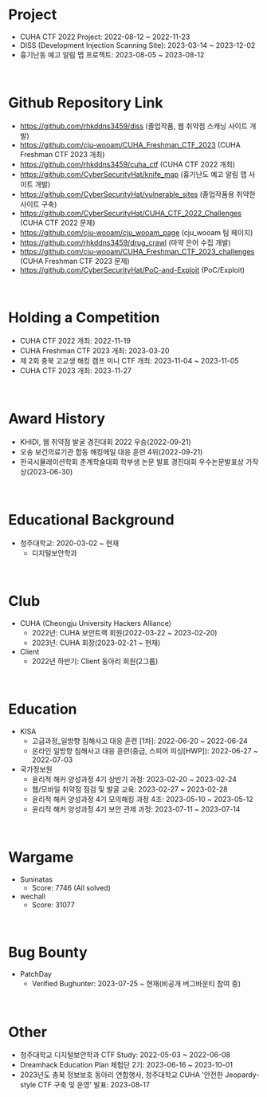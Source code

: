 # Project

- CUHA CTF 2022 Project: 2022-08-12 ~ 2022-11-23
- DISS (Development Injection Scanning Site): 2023-03-14 ~ 2023-12-02
- 흉기난동 예고 알림 맵 프로젝트: 2023-08-05 ~ 2023-08-12

<br>

# Github Repository Link
- https://github.com/rhkddns3459/diss (졸업작품, 웹 취약점 스캐닝 사이트 개발)
- https://github.com/cju-wooam/CUHA_Freshman_CTF_2023 (CUHA Freshman CTF 2023 개최)
- https://github.com/rhkddns3459/cuha_ctf (CUHA CTF 2022 개최)
- https://github.com/CyberSecurityHat/knife_map (흉기난도 예고 알림 맵 사이트 개발)
- https://github.com/CyberSecurityHat/vulnerable_sites (졸업작품용 취약한 사이트 구축)
- https://github.com/CyberSecurityHat/CUHA_CTF_2022_Challenges (CUHA CTF 2022 문제)
- https://github.com/cju-wooam/cju_wooam_page (cju_wooam 팀 페이지)
- https://github.com/rhkddns3459/drug_crawl (마약 은어 수집 개발)
- https://github.com/cju-wooam/CUHA_Freshman_CTF_2023_challenges (CUHA Freshman CTF 2023 문제)
- https://github.com/CyberSecurityHat/PoC-and-Exploit (PoC/Exploit)

<br>

# Holding a Competition

- CUHA CTF 2022 개최: 2022-11-19
- CUHA Freshman CTF 2023 개최: 2023-03-20
- 제 2회 충북 고교생 해킹 캠프 미니 CTF 개최: 2023-11-04 ~ 2023-11-05
- CUHA CTF 2023 개최: 2023-11-27

<br>

# Award History

- KHIDI, 웹 취약점 발굴 경진대회 2022 우승(2022-09-21)
- 오송 보건의료기관 합동 해킹메일 대응 훈련 4위(2022-09-21)
- 한국시뮬레이션학회 춘계학술대회 학부생 논문 발표 경진대회 우수논문발표상 가작상(2023-06-30)

<br>

# Educational Background

- 청주대학교: 2020-03-02 ~ 현재
  - 디지털보안학과

<br>

# Club

- CUHA (Cheongju University Hackers Alliance)
  - 2022년: CUHA 보안트랙 회원(2022-03-22 ~ 2023-02-20)
  - 2023년: CUHA 회장(2023-02-21 ~ 현재)
- Client
  - 2022년 하반기: Client 동아리 회원(2그룹)

<br>

# Education

- KISA
  - 고급과정_일방향 침해사고 대응 훈련 \[1차]: 2022-06-20 ~ 2022-06-24
  - 온라인 일방향 침해사고 대응 훈련(중급, 스피어 피싱\[HWP]): 2022-06-27 ~ 2022-07-03
- 국가정보원
  - 윤리적 해커 양성과정 4기 상반기 과정: 2023-02-20 ~ 2023-02-24
  - 웹/모바일 취약점 점검 및 발굴 교육: 2023-02-27 ~ 2023-02-28
  - 윤리적 해커 양성과정 4기 모의해킹 과정 4조: 2023-05-10 ~ 2023-05-12
  - 윤리적 해커 양성과정 4기 보안 관제 과정: 2023-07-11 ~ 2023-07-14

<br>

# Wargame

- Suninatas
  - Score: 7746 (All solved)
- wechall
  - Score: 31077

<br>

# Bug Bounty
- PatchDay
  - Verified Bughunter: 2023-07-25 ~ 현재(비공개 버그바운티 참여 중)

<br>

# Other
- 청주대학교 디지털보안학과 CTF Study: 2022-05-03 ~ 2022-06-08
- Dreamhack Education Plan 체험단 2기: 2023-06-16 ~ 2023-10-01
- 2023년도 충북 정보보호 동아리 연합행사, 청주대학교 CUHA '안전한 Jeopardy-style CTF 구축 및 운영' 발표: 2023-08-17
